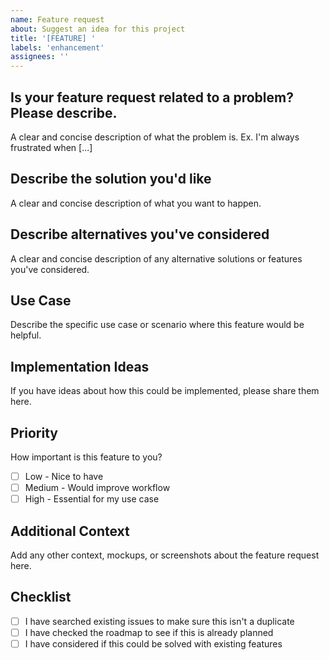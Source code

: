 ```yaml
---
name: Feature request
about: Suggest an idea for this project
title: '[FEATURE] '
labels: 'enhancement'
assignees: ''
---
```


## Is your feature request related to a problem? Please describe.

A clear and concise description of what the problem is. Ex. I'm always
frustrated when [...]

## Describe the solution you'd like

A clear and concise description of what you want to happen.

## Describe alternatives you've considered

A clear and concise description of any alternative solutions or features you've
considered.

## Use Case

Describe the specific use case or scenario where this feature would be helpful.

## Implementation Ideas

If you have ideas about how this could be implemented, please share them here.

## Priority

How important is this feature to you?

- [ ] Low - Nice to have
- [ ] Medium - Would improve workflow
- [ ] High - Essential for my use case

## Additional Context

Add any other context, mockups, or screenshots about the feature request here.

## Checklist

- [ ] I have searched existing issues to make sure this isn't a duplicate
- [ ] I have checked the roadmap to see if this is already planned
- [ ] I have considered if this could be solved with existing features
